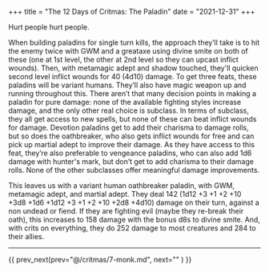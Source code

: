 +++
title = "The 12 Days of Critmas: The Paladin"
date = "2021-12-31"
+++

Hurt people hurt people.
<!-- more -->

When building paladins for single turn kills, the approach they’ll take is to hit the enemy twice with GWM and a greataxe using divine smite on both of these (one at 1st level, the other at 2nd level so they can upcast inflict wounds). Then, with metamagic adept and shadow touched, they'll quicken second level inflict wounds for 40 (4d10) damage. To get three feats, these paladins will be variant humans. They’ll also have magic weapon up and running throughout this. There aren’t that many decision points in making a paladin for pure damage: none of the available fighting styles increase damage, and the only other real choice is subclass. In terms of subclass, they all get access to new spells, but none of these can beat inflict wounds for damage. Devotion paladins get to add their charisma to damage rolls, but so does the oathbreaker, who also gets inflict wounds for free and can pick up martial adept to improve their damage. As they have access to this feat, they’re also preferable to vengeance paladins, who can also add 1d6 damage with hunter's mark, but don’t get to add charisma to their damage rolls. None of the other subclasses offer meaningful damage improvements.

This leaves us with a variant human oathbreaker paladin, with GWM, metamagic adept, and martial adept. They deal 142 (1d12 +3 +1 +2 +10 +3d8 +1d6 +1d12 +3 +1 +2 +10 +2d8 +4d10) damage on their turn, against a non undead or fiend. If they are fighting evil (maybe they re-break their oath), this increases to 158 damage with the bonus d8s to divine smite. And, with crits on everything, they do 252 damage to most creatures and 284 to their allies.
***

{{ prev_next(prev="@/critmas/7-monk.md", next="" ) }}

